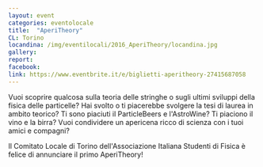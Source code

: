 ```yaml
---
layout: event
categories: eventolocale
title:  "AperiTheory"
CL: Torino
locandina: /img/eventilocali/2016_AperiTheory/locandina.jpg
gallery:
report:
facebook: 
link: https://www.eventbrite.it/e/biglietti-aperitheory-27415687058
---
```


Vuoi scoprire qualcosa sulla teoria delle stringhe o sugli ultimi sviluppi della fisica delle particelle? Hai svolto o ti piacerebbe svolgere la tesi di laurea in ambito teorico? Ti sono piaciuti il ParticleBeers e l'AstroWine? Ti piaciono il vino e la birra? Vuoi condividere un apericena ricco di scienza con i tuoi amici e compagni?

Il Comitato Locale di Torino dell'Associazione Italiana Studenti di Fisica è felice di annunciare il primo AperiTheory!
